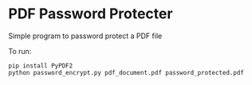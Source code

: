 
# PDF Password Protecter

Simple program to password protect a PDF file

To run:

```
pip install PyPDF2
python password_encrypt.py pdf_document.pdf password_protected.pdf
```


